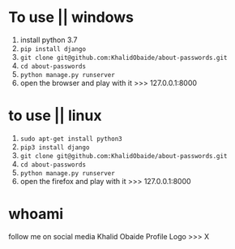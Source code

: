 # To use || windows
1. install python 3.7
2. ``` pip install django ```
3. ``` git clone git@github.com:KhalidObaide/about-passwords.git ```
4. ``` cd about-passwords ```
5. ``` python manage.py runserver ```
6. open the browser and play with it >>> 127.0.0.1:8000


# to use || linux
1. ``` sudo apt-get install python3 ```
2. ``` pip3 install django ```
3. ``` git clone git@github.com:KhalidObaide/about-passwords.git ``` 
4. ``` cd about-passwords ```
5. ```python manage.py runserver``` 
6. open the firefox and play with it >>> 127.0.0.1:8000

# whoami
follow me on social media 
Khalid Obaide
Profile Logo >>> X

